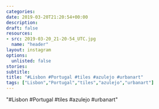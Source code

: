```yaml
---
categories:
date: 2019-03-20T21:20:54+00:00
description:
draft: false
resources:
- src: 2019-03-20_21-20-54_UTC.jpg
  name: "header"
layout: instagram
options:
  unlisted: false
stories:
subtitle:
title: "#Lisbon #Portugal #tiles #azulejo #urbanart"
tags: ["Lisbon","Portugal","tiles","azulejo","urbanart"]
---
```


"#Lisbon #Portugal #tiles #azulejo #urbanart"
